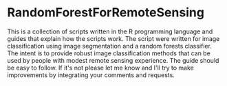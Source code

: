 # RandomForestForRemoteSensing
This is a collection of scripts written in the R programming language and guides that explain how the scripts work. The script were written for image classification using image segmentation and a random forests classifier. The intent is to provide robust image classification methods that can be used by people with modest remote sensing experience. The guide should be easy to follow. If it's not please let me know and I'll try to make improvements by integrating your comments and requests.

